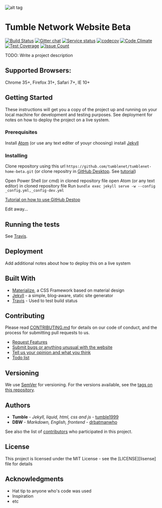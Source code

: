 ![alt tag](http://search.tumblenet.tk/img/TumbleNet.png)
# Tumble Network Website Beta
[![Build Status](https://travis-ci.org/tumblenet/tumblenet-home-beta.svg?branch=master)](https://travis-ci.org/tumblenet/tumblenet-home-beta)
[![Gitter chat](https://badges.gitter.im/tumblenet/tumblenet-home-beta.png)](https://gitter.im/tumblenet/tumblenet-home-beta)
[![Service status](https://assertible.com/apis/9be869bb-1242-4ee2-8f15-9b79b85d53cf/status?api_token=oxAHFbN0T45rbq2f)](https://assertible.com/dashboard#/services/9be869bb-1242-4ee2-8f15-9b79b85d53cf)
[![codecov](https://codecov.io/gh/tumblenet/tumblenet-home-beta/branch/master/graph/badge.svg)](https://codecov.io/gh/tumblenet/tumblenet-home-beta)
[![Code Climate](https://codeclimate.com/github/tumblenet/tumblenet-home-beta/badges/gpa.svg)](https://codeclimate.com/github/tumblenet/tumblenet-home-beta)
[![Test Coverage](https://codeclimate.com/github/tumblenet/tumblenet-home-beta/badges/coverage.svg)](https://codeclimate.com/github/tumblenet/tumblenet-home-beta/coverage)
[![Issue Count](https://codeclimate.com/github/tumblenet/tumblenet-home-beta/badges/issue_count.svg)](https://codeclimate.com/github/tumblenet/tumblenet-home-beta)

TODO: Write a project description

## Supported Browsers:
Chrome 35+, Firefox 31+, Safari 7+, IE 10+

## Getting Started
These instructions will get you a copy of the project up and running on your local machine for development and testing purposes. See deployment for notes on how to deploy the project on a live system.

### Prerequisites
Install [Atom][atom-website] (or use any text editer of youyr choosing)
install [Jekyll][jekyll-install]

### Installing
Clone repository using this url `https://github.com/tumblenet/tumblenet-home-beta.git`
(or clone repositry in [GitHub Desktop][gh-desktop]. See [tutorial](https://help.github.com/desktop/guides/contributing/cloning-a-repository-from-github-to-github-desktop/))

Open Power Shell (or cmd) in cloned repository file
open Atom (or any text editor) in cloned repository file
Run `bundle exec jekyll serve -w --config _config.yml,_config-dev.yml`

[Tutorial on how to use GitHub Destop](https://help.github.com/desktop/guides/contributing/)

Edit away...

## Running the tests
See [Travis][travis].

## Deployment
Add additional notes about how to deploy this on a live system

## Built With
* [Materialize](http://materializecss.com/), a CSS Framework based on material design
* [Jekyll](http://jekyllrb.com/) -  a simple, blog-aware, static site generator
* [Travis](https://travis-ci.org) - Used to test build status

## Contributing
Please read [CONTRIBUTING.md](https://gist.github.com/PurpleBooth/b24679402957c63ec426) for details on our code of conduct, and the process for submitting pull requests to us.

* [Request Features][features]
* [Submit bugs or anything unusual with the website][issues]
* [Tell us your opinion and what you think][feedback]
* [Todo list][todo]

## Versioning
We use [SemVer](http://semver.org/) for versioning. For the versions available, see the [tags on this repository](https://github.com/tumblenet/tumblenet-home-beta/tags). 

## Authors
* **Tumble** - *Jekyll, liquid, html, css and js* - [tumble1999](https://github.com/tumble1999)
* **DBW** - *Markdown, English, frontend* - [drbatmanwho](https://github.com/drbatmanwho)

See also the list of [contributors](https://github.com/tumblenet/tumblenet-home-beta/contributors) who participated in this project.

## License
This project is licensed under the MIT License - see the [LICENSE][lisense] file for details

## Acknowledgments
* Hat tip to anyone who's code was used
* Inspiration
* etc

[issues]: https://github.com/tumblenet/tumblenet-home-beta/issues/new
[features]: #15
[feedback]: #16
[todo]: #17
[lisence]: LICENSE
[jekyll-install]: http://jekyllrb.com/docs/installation/
[atom-website]: http://atom.io
[travis]: https://travis-ci.org/tumblenet/tumblenet-home-beta
[gh-desktop]: https://desktop.github.com/

